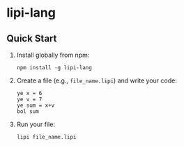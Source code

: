 

# lipi-lang

## Quick Start

1. Install globally from npm:
	```
	npm install -g lipi-lang
	```
2. Create a file (e.g., `file_name.lipi`) and write your code:
	```
	ye x = 6
	ye v = 7
	ye sum = x+v
	bol sum
	```
3. Run your file:
	```
	lipi file_name.lipi
	```

 
